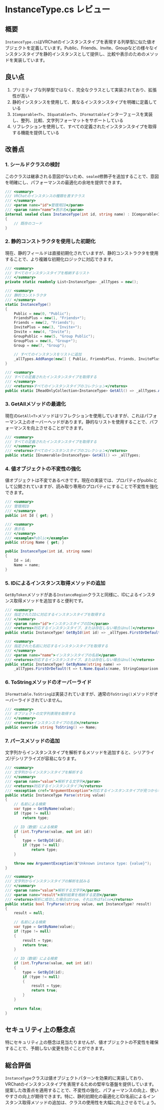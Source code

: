# InstanceType.cs レビュー

## 概要

`InstanceType.cs`はVRChatのインスタンスタイプを表現する列挙型に似た値オブジェクトを定義しています。Public、Friends、Invite、Groupなどの様々なインスタンスタイプを静的インスタンスとして提供し、比較や表示のためのメソッドを実装しています。

## 良い点

1. プリミティブな列挙型ではなく、完全なクラスとして実装されており、拡張性が高い
2. 静的インスタンスを使用して、異なるインスタンスタイプを明確に定義している
3. `IComparable<T>`、`IEquatable<T>`、`IFormattable`インターフェースを実装し、整列、比較、文字列フォーマットをサポートしている
4. リフレクションを使用して、すべての定義されたインスタンスタイプを取得する機能を提供している

## 改善点

### 1. シールドクラスの検討

このクラスは継承される意図がないため、`sealed`修飾子を追加することで、意図を明確にし、パフォーマンスの最適化の余地を提供できます。

```csharp
/// <summary>
/// VRChatのインスタンスの種類を表すクラス
/// </summary>
/// <param name="id">管理用ID</param>
/// <param name="name">表示名</param>
internal sealed class InstanceType(int id, string name) : IComparable<InstanceType>, IEquatable<InstanceType>, IFormattable
{
    // 既存のコード
}
```

### 2. 静的コンストラクタを使用した初期化

現在、静的フィールドは直接初期化されていますが、静的コンストラクタを使用することで、より複雑な初期化ロジックに対応できます。

```csharp
/// <summary>
/// すべてのインスタンスタイプを格納するリスト
/// </summary>
private static readonly List<InstanceType> _allTypes = new();

/// <summary>
/// 静的コンストラクタ
/// </summary>
static InstanceType()
{
    Public = new(0, "Public");
    FriendsPlus = new(1, "Friends+");
    Friends = new(2, "Friends");
    InvitePlus = new(3, "Invite+");
    Invite = new(4, "Invite");
    GroupPublic = new(5, "Group Public");
    GroupPlus = new(6, "Group+");
    Group = new(7, "Group");
    
    // すべてのインスタンスをリストに追加
    _allTypes.AddRange(new[] { Public, FriendsPlus, Friends, InvitePlus, Invite, GroupPublic, GroupPlus, Group });
}

/// <summary>
/// すべての定義されたインスタンスタイプを取得する
/// </summary>
/// <returns>すべてのインスタンスタイプのコレクション</returns>
public static IReadOnlyCollection<InstanceType> GetAll() => _allTypes.AsReadOnly();
```

### 3. GetAll<T>メソッドの最適化

現在の`GetAll<T>`メソッドはリフレクションを使用していますが、これはパフォーマンス上のオーバーヘッドがあります。静的なリストを使用することで、パフォーマンスを向上させることができます。

```csharp
/// <summary>
/// すべての定義されたインスタンスタイプを取得する
/// </summary>
/// <returns>すべてのインスタンスタイプのコレクション</returns>
public static IEnumerable<InstanceType> GetAll() => _allTypes;
```

### 4. 値オブジェクトの不変性の強化

値オブジェクトは不変であるべきです。現在の実装では、プロパティがpublicとして公開されていますが、読み取り専用のプロパティにすることで不変性を強化できます。

```csharp
/// <summary>
/// 管理用ID
/// </summary>
public int Id { get; }

/// <summary>
/// 表示名
/// </summary>
/// <example>Public</example>
public string Name { get; }

public InstanceType(int id, string name)
{
    Id = id;
    Name = name;
}
```

### 5. IDによるインスタンス取得メソッドの追加

`GetByToken`メソッドがある`InstanceRegion`クラスと同様に、IDによるインスタンス取得メソッドを追加すると便利です。

```csharp
/// <summary>
/// 指定されたIDに対応するインスタンスタイプを取得する
/// </summary>
/// <param name="id">インスタンスタイプのID</param>
/// <returns>対応するインスタンスタイプ、または存在しない場合はnull</returns>
public static InstanceType? GetById(int id) => _allTypes.FirstOrDefault(t => t.Id == id);

/// <summary>
/// 指定された名前に対応するインスタンスタイプを取得する
/// </summary>
/// <param name="name">インスタンスタイプの名前</param>
/// <returns>対応するインスタンスタイプ、または存在しない場合はnull</returns>
public static InstanceType? GetByName(string name) => 
    _allTypes.FirstOrDefault(t => t.Name.Equals(name, StringComparison.OrdinalIgnoreCase));
```

### 6. ToStringメソッドのオーバーライド

`IFormattable.ToString`は実装されていますが、通常の`ToString()`メソッドがオーバーライドされていません。

```csharp
/// <summary>
/// オブジェクトの文字列表現を取得する
/// </summary>
/// <returns>インスタンスタイプの名前</returns>
public override string ToString() => Name;
```

### 7. パースメソッドの追加

文字列からインスタンスタイプを解析するメソッドを追加すると、シリアライズ/デシリアライズが容易になります。

```csharp
/// <summary>
/// 文字列からインスタンスタイプを解析する
/// </summary>
/// <param name="value">解析する文字列</param>
/// <returns>対応するインスタンスタイプ</returns>
/// <exception cref="ArgumentException">対応するインスタンスタイプが見つからない場合</exception>
public static InstanceType Parse(string value)
{
    // 名前による検索
    var type = GetByName(value);
    if (type != null)
        return type;
        
    // ID（数値）による検索
    if (int.TryParse(value, out int id))
    {
        type = GetById(id);
        if (type != null)
            return type;
    }
    
    throw new ArgumentException($"Unknown instance type: {value}");
}

/// <summary>
/// 文字列からインスタンスタイプの解析を試みる
/// </summary>
/// <param name="value">解析する文字列</param>
/// <param name="result">解析結果を格納する変数</param>
/// <returns>解析に成功した場合はtrue、それ以外はfalse</returns>
public static bool TryParse(string value, out InstanceType? result)
{
    result = null;
    
    // 名前による検索
    var type = GetByName(value);
    if (type != null)
    {
        result = type;
        return true;
    }
    
    // ID（数値）による検索
    if (int.TryParse(value, out int id))
    {
        type = GetById(id);
        if (type != null)
        {
            result = type;
            return true;
        }
    }
    
    return false;
}
```

## セキュリティ上の懸念点

特にセキュリティ上の懸念は見当たりませんが、値オブジェクトの不変性を確保することで、予期しない変更を防ぐことができます。

## 総合評価

`InstanceType`クラスは値オブジェクトパターンを効果的に実装しており、VRChatのインスタンスタイプを表現するための堅牢な基盤を提供しています。提案した改善点を適用することで、不変性の強化、パフォーマンスの向上、使いやすさの向上が期待できます。特に、静的初期化の最適化とID/名前によるインスタンス取得メソッドの追加は、クラスの使用性を大幅に向上させるでしょう。

